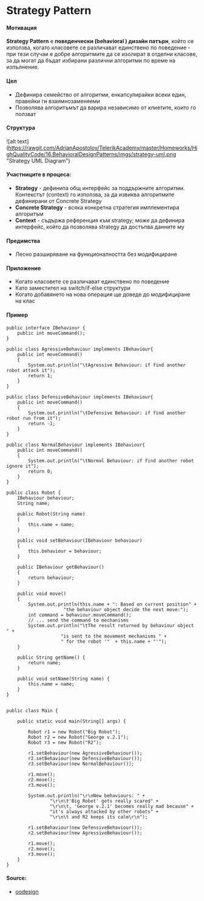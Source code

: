 # Strategy Pattern

#### Мотивация
**Strategy Pattern** е **поведенчески (behavioral ) дизайн патърн**, който се използва, когато класовете се различават 
единствено по поведение - при тези случаи е добре алгоритмите да се изолират в отделни класове, за да могат да бъдат
избирани различни алгоритми по време на изпълнение.

#### Цел
* Дефинира семейство от алгоритми, енкапсулирайки всеки един, правейки ги взаимнозаменяеми
* Позволява алгоритъмът да варира независимо от клиетите, които го ползват

#### Структура 
 ![alt text] (https://rawgit.com/AdrianApostolov/TelerikAcademy/master/Homeworks/HighQualityCode/16.BehavioralDesignPatterns/imgs/strategy-uml.png "Strategy UML Diagram")

#### Участниците в процеса:
- **Strategy** - дефинипа общ интерфейс за поддържните алгоритми. Контекстът (context)
го използва, за да извиква алгоритмите дефинирани от Concrete Strategy
- **Concrete Strategy** - всяка конкретна стратегия имплементира алгоритъм
- **Context** - съдържа референция към strategy; може да дефинира интерфейс, който да позволява strategy да достъпва данните му

#### Предимства
* Лесно разширяване на функционалността без модифициране

#### Приложение
* Когато класовете се различават единствено по поведение
* Като заместител на switch/if-else структури
* Когато добавянето на нова операция ще доведе до модифициране на клас

#### Пример

    public interface IBehaviour {
    	public int moveCommand();
    }
    
    public class AgressiveBehaviour implements IBehaviour{
    	public int moveCommand()
    	{
    		System.out.println("\tAgressive Behaviour: if find another robot attack it");
    		return 1;
    	}
    }
    
    public class DefensiveBehaviour implements IBehaviour{
    	public int moveCommand()
    	{
    		System.out.println("\tDefensive Behaviour: if find another robot run from it");
    		return -1;
    	}
    }
    
    public class NormalBehaviour implements IBehaviour{
    	public int moveCommand()
    	{
    		System.out.println("\tNormal Behaviour: if find another robot ignore it");
    		return 0;
    	}
    }
    
    public class Robot {
    	IBehaviour behaviour;
    	String name;
    
    	public Robot(String name)
    	{
    		this.name = name;
    	}
    
    	public void setBehaviour(IBehaviour behaviour)
    	{
    		this.behaviour = behaviour;
    	}
    
    	public IBehaviour getBehaviour()
    	{
    		return behaviour;
    	}
    
    	public void move()
    	{
    		System.out.println(this.name + ": Based on current position" +
    					 "the behaviour object decide the next move:");
    		int command = behaviour.moveCommand();
    		// ... send the command to mechanisms
    		System.out.println("\tThe result returned by behaviour object " +
    					"is sent to the movement mechanisms " + 
    					" for the robot '"  + this.name + "'");
    	}
    
    	public String getName() {
    		return name;
    	}
    
    	public void setName(String name) {
    		this.name = name;
    	}
    }
    
    
    public class Main {
    
    	public static void main(String[] args) {
    
    		Robot r1 = new Robot("Big Robot");
    		Robot r2 = new Robot("George v.2.1");
    		Robot r3 = new Robot("R2");
    
    		r1.setBehaviour(new AgressiveBehaviour());
    		r2.setBehaviour(new DefensiveBehaviour());
    		r3.setBehaviour(new NormalBehaviour());
    
    		r1.move();
    		r2.move();
    		r3.move();
    
    		System.out.println("\r\nNew behaviours: " +
    				"\r\n\t'Big Robot' gets really scared" +
    				"\r\n\t, 'George v.2.1' becomes really mad because" +
    				"it's always attacked by other robots" +
    				"\r\n\t and R2 keeps its calm\r\n");
    
    		r1.setBehaviour(new DefensiveBehaviour());
    		r2.setBehaviour(new AgressiveBehaviour());
    
    		r1.move();
    		r2.move();
    		r3.move();
    	}
    }

#### Source:
* [oodesign](http://www.oodesign.com/strategy-pattern.html)
